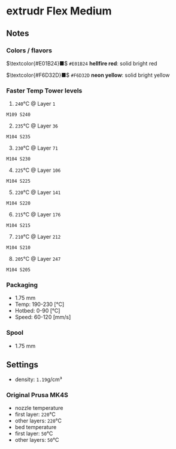 # extrudr Flex Medium

## Notes

### Colors / flavors

$\textcolor{#E01B24}■$ `#E01B24` **hellfire red**: solid bright red

$\textcolor{#F6D32D}■$ `#F6D32D` **neon yellow**: solid bright yellow

### Faster Temp Tower levels

1. `240`°C @ Layer `1`
```
M109 S240
```
2. `235`°C @ Layer `36`
```
M104 S235
```
3. `230`°C @ Layer `71`
```
M104 S230
```
4. `225`°C @ Layer `106`
```
M104 S225
```
5. `220`°C @ Layer `141`
```
M104 S220
```
6. `215`°C @ Layer `176`
```
M104 S215
```
7. `210`°C @ Layer `212`
```
M104 S210
```
8. `205`°C @ Layer `247`
```
M104 S205
```

### Packaging

- 1.75 mm
- Temp: 190-230 [°C]
- Hotbed: 0-90 [°C]
- Speed: 60-120 [mm/s]

### Spool

- 1.75 mm

## Settings

- density: `1.19`g/cm³

### Original Prusa MK4S

- nozzle temperature
- first layer: `220`°C
- other layers: `220`°C
- bed temperature
- first layer: `50`°C
- other layers: `50`°C
